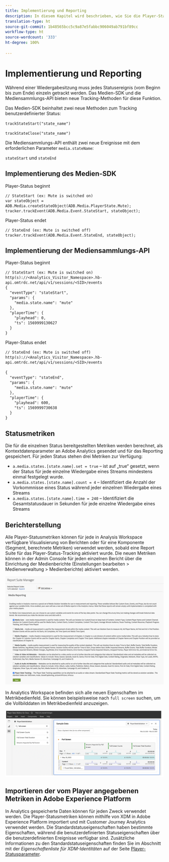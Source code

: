```yaml
---
title: Implementierung und Reporting
description: In diesem Kapitel wird beschrieben, wie Sie die Player-Status-Tracking-Funktion implementieren, einschließlich .
translation-type: ht
source-git-commit: 1b48565bcc5c9a87e5fabbc906049ab791bf89cc
workflow-type: ht
source-wordcount: '333'
ht-degree: 100%

---
```



# Implementierung und Reporting

Während einer Wiedergabesitzung muss jedes Statusereignis (vom Beginn bis zum Ende) einzeln getrackt werden. Das Medien-SDK und die Mediensammlungs-API bieten neue Tracking-Methoden für diese Funktion.

Das Medien-SDK beinhaltet zwei neue Methoden zum Tracking benutzerdefinierter Status:

`trackStateStart("state_name")`

`trackStateClose("state_name")`


Die Mediensammlungs-API enthält zwei neue Ereignisse mit dem erforderlichen Parameter `media.stateName`:

`stateStart` und `stateEnd`

## Implementierung des Medien-SDK

Player-Status beginnt

```
// StateStart (ex: Mute is switched on)
var stateObject = ADB.Media.createStateObject(ADB.Media.PlayerState.Mute);
tracker.trackEvent(ADB.Media.Event.StateStart, stateObject);
```

Player-Status endet

```
// StateEnd (ex: Mute is switched off)
tracker.trackEvent(ADB.Media.Event.StateEnd, stateObject);
```


## Implementierung der Mediensammlungs-API

Player-Status beginnt

```
// StateStart (ex: Mute is switched on)
http(s)://<Analytics_Visitor_Namespace>.hb-api.omtrdc.net/api/v1/sessions/<SID>/events
{
  "eventType": "stateStart",
  "params": {
    "media.state.name": "mute"
  },
  "playerTime": {
    "playhead": 0,
    "ts": 1569999130627
  }
}
```

Player-Status endet

```
// StateEnd (ex: Mute is switched off)
http(s)://<Analytics_Visitor_Namespace>.hb-api.omtrdc.net/api/v1/sessions/<SID>/events

{
  "eventType": "stateEnd",
  "params": {
    "media.state.name": "mute"
  },
  "playerTime": {
    "playhead": 600,
    "ts": 1569999730638
  }
}
```

## Statusmetriken

Die für die einzelnen Status bereitgestellten Metriken werden berechnet, als Kontextdatenparameter an Adobe Analytics gesendet und für das Reporting gespeichert. Für jeden Status stehen drei Metriken zur Verfügung:

* `a.media.states.[state.name].set = true` – ist auf „true“ gesetzt, wenn der Status für jede einzelne Wiedergabe eines Streams mindestens einmal festgelegt wurde.
* `a.media.states.[state.name].count = 4` – Identifiziert die Anzahl der Vorkommnisse eines Status während jeder einzelnen Wiedergabe eines Streams
* `a.media.states.[state.name].time = 240` – Identifiziert die Gesamtstatusdauer in Sekunden für jede einzelne Wiedergabe eines Streams

## Berichterstellung

Alle Player-Statusmetriken können für jede in Analysis Workspace verfügbare Visualisierung von Berichten oder für eine Komponente (Segment, berechnete Metriken) verwendet werden, sobald eine Report Suite für das Player-Status-Tracking aktiviert wurde. Die neuen Metriken können in der Admin Console für jeden einzelnen Bericht über die Einrichtung der Medienberichte (Einstellungen bearbeiten > Medienverwaltung > Medienberichte) aktiviert werden.

![](assets/report-setup.png)

In Analytics Workspace befinden sich alle neuen Eigenschaften im Metrikbedienfeld. Sie können beispielsweise nach `full screen` suchen, um die Vollbilddaten im Metrikbedienfeld anzuzeigen.

![](assets/full-screen-report.png)

## Importieren der vom Player angegebenen Metriken in Adobe Experience Platform

In Analytics gespeicherte Daten können für jeden Zweck verwendet werden. Die Player-Statusmetriken können mithilfe von XDM in Adobe Experience Platform importiert und mit Customer Journey Analytics verwendet werden. Die Standardstatuseigenschaften haben bestimmte Eigenschaften, während die benutzerdefinierten Statuseigenschaften über die benutzerdefinierten Ereignisse verfügbar sind. Zusätzliche Informationen zu den Standardstatuseigenschaften finden Sie im Abschnitt mit der *Eigenschaftenliste für XDM-Identitäten* auf der Seite [Player-Statusparameter](/help/metrics-and-metadata/player-state-parameters.md).

